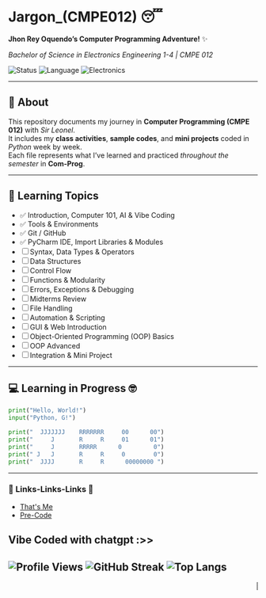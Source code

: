 # Jargon_(CMPE012) 😴  
**Jhon Rey Oquendo’s Computer Programming Adventure!** ✨  

*Bachelor of Science in Electronics Engineering 1-4 | CMPE 012*  

![Status](https://img.shields.io/badge/status-learning-blue)
![Language](https://img.shields.io/badge/python-3.12-orange)
![Electronics](https://img.shields.io/badge/focus-ECE-brightgreen)

---

## 📘 About
This repository documents my journey in **Computer Programming (CMPE 012)** with *Sir Leonel*.  
It includes my **class activities**, **sample codes**, and **mini projects** coded in *Python* week by week.  
Each file represents what I’ve learned and practiced *throughout the semester* in **Com-Prog**.  

---

## 🧩 Learning Topics
- ✅ Introduction, Computer 101, AI & Vibe Coding  
- ✅ Tools & Environments  
- ✅ Git / GitHub  
- ✅ PyCharm IDE, Import Libraries & Modules  
- ☐ Syntax, Data Types & Operators  
- ☐ Data Structures  
- ☐ Control Flow  
- ☐ Functions & Modularity  
- ☐ Errors, Exceptions & Debugging  
- ☐ Midterms Review  
- ☐ File Handling  
- ☐ Automation & Scripting  
- ☐ GUI & Web Introduction  
- ☐ Object-Oriented Programming (OOP) Basics  
- ☐ OOP Advanced  
- ☐ Integration & Mini Project  

---

## 💻 Learning in Progress 🤓
```python
print("Hello, World!")
input("Python, G!")

print("  JJJJJJJ    RRRRRRR     00      00")
print("     J       R     R     01      01")
print("     J       RRRRR      0         0")
print(" J   J       R     R     0        0")
print("  JJJJ       R     R      00000000 ")
```


---

### 🔗 Links-Links-Links :anger:
- [That's Me](https://github.com/jhonristh)  
- [Pre-Code](https://github.com/jhonristh/Jargon_-CMPE012-/tree/Initial-Code)

Vibe Coded with chatgpt :>>
---
![Profile Views](https://komarev.com/ghpvc/?username=jhonristh&color=blue)
![GitHub Streak](https://streak-stats.demolab.com?user=jhonristh&theme=tokyonight)
![Top Langs](https://github-readme-stats.vercel.app/api/top-langs/?username=jhonristh&layout=compact&theme=tokyonight)
---
<marquee>🐍 Keep coding... The snake never stops! 🐍</marquee>
